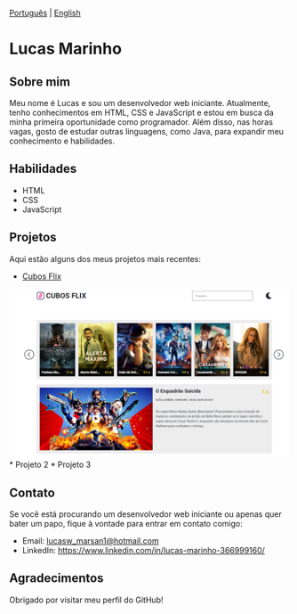 [Português](README.md) | [English](README-en.md)

# Lucas Marinho
## Sobre mim

Meu nome é Lucas e sou um desenvolvedor web iniciante. Atualmente, tenho conhecimentos em HTML, CSS e JavaScript e estou em busca da minha primeira oportunidade como programador. Além disso, nas horas vagas, gosto de estudar outras linguagens, como Java, para expandir meu conhecimento e habilidades.

## Habilidades
* HTML
* CSS
* JavaScript

## Projetos
Aqui estão alguns dos meus projetos mais recentes:

* <a href = "https://github.com/LucasW97/Movie-Website"> Cubos Flix </a>
<img src="https://github.com/LucasW97/Movie-Website/blob/main/fotos/5.png">
* Projeto 2
* Projeto 3


## Contato

Se você está procurando um desenvolvedor web iniciante ou apenas quer bater um papo, fique à vontade para entrar em contato comigo:

* Email: lucasw_marsan1@hotmail.com
* LinkedIn: https://www.linkedin.com/in/lucas-marinho-366999160/
## Agradecimentos

Obrigado por visitar meu perfil do GitHub!
